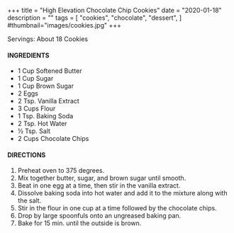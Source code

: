 +++
title = "High Elevation Chocolate Chip Cookies"
date = "2020-01-18"
description = ""
tags = [
    "cookies",
    "chocolate",
    "dessert",
]
#thumbnail="images/cookies.jpg"
+++

Servings: About 18 Cookies <!--more-->

#### INGREDIENTS 

* 1 Cup Softened Butter 
*	1 Cup Sugar 
*	1 Cup Brown Sugar 
*	2 Eggs 
*	2 Tsp. Vanilla Extract 
*	3 Cups Flour 
*	1 Tsp. Baking Soda 
*	2 Tsp. Hot Water 
*	½ Tsp. Salt 
* 2 Cups Chocolate Chips 

#### DIRECTIONS 

1. Preheat oven to 375 degrees. 
2. Mix together butter, sugar, and brown sugar until smooth. 
3. Beat in one egg at a time, then stir in the vanilla extract. 
4. Dissolve baking soda into hot water and add it to the mixture along with the salt. 
5. Stir in the flour in one cup at a time followed by the chocolate chips. 
6. Drop by large spoonfuls onto an ungreased baking pan. 
7. Bake for 15 min. until the outside is brown. 
